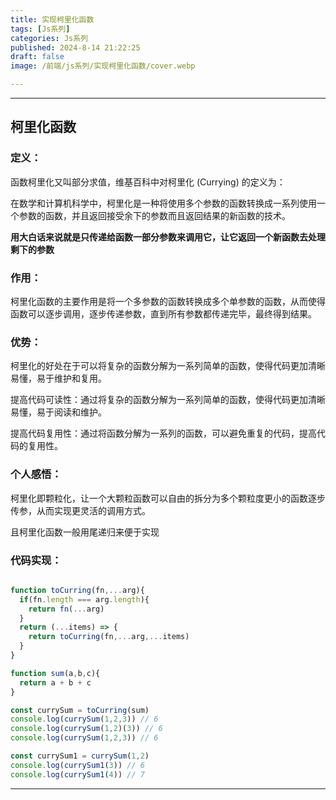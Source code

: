 ```yaml
---
title: 实现柯里化函数
tags: [Js系列]
categories: Js系列
published: 2024-8-14 21:22:25
draft: false
image: /前端/js系列/实现柯里化函数/cover.webp

---
```


---
## 柯里化函数

### 定义：

函数柯里化又叫部分求值，维基百科中对柯里化 (Currying) 的定义为：

在数学和计算机科学中，柯里化是一种将使用多个参数的函数转换成一系列使用一个参数的函数，并且返回接受余下的参数而且返回结果的新函数的技术。

**用大白话来说就是只传递给函数一部分参数来调用它，让它返回一个新函数去处理剩下的参数**

### 作用：

柯里化函数的主要作用是将一个多参数的函数转换成多个单参数的函数，从而使得函数可以逐步调用，逐步传递参数，直到所有参数都传递完毕，最终得到结果。

### 优势：

柯里化的好处在于可以将复杂的函数分解为一系列简单的函数，使得代码更加清晰易懂，易于维护和复用。

提高代码可读性：通过将复杂的函数分解为一系列简单的函数，使得代码更加清晰易懂，易于阅读和维护。 

提高代码复用性：通过将函数分解为一系列的函数，可以避免重复的代码，提高代码的复用性。

### 个人感悟：

柯里化即颗粒化，让一个大颗粒函数可以自由的拆分为多个颗粒度更小的函数逐步传参，从而实现更灵活的调用方式。

且柯里化函数一般用尾递归来便于实现

### 代码实现：

```js

function toCurring(fn,...arg){
  if(fn.length === arg.length){
    return fn(...arg)
  }
  return (...items) => {
    return toCurring(fn,...arg,...items)
  }
}

function sum(a,b,c){
  return a + b + c
}

const currySum = toCurring(sum)
console.log(currySum(1,2,3)) // 6
console.log(currySum(1,2)(3)) // 6
console.log(currySum(1,2,3)) // 6

const currySum1 = currySum(1,2)
console.log(currySum1(3)) // 6
console.log(currySum1(4)) // 7

```
---